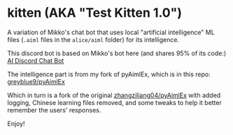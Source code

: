 # kitten (AKA "Test Kitten 1.0")

A variation of Mikko's chat bot that uses local
"artificial intelligence" ML files (`.aiml` files
in the `alice/aiml` folder) for its intelligence.

This discord bot is based on Mikko's bot here (and shares 95% of its code:)
[AI Discord Chat Bot](https://replit.com/@mikkos/AI-Discord-Chat-Bot)

The intelligence part is from my fork of pyAimlEx,
which is in this repo:
[greyblue9/pyAimlEx](https://github.com/greyblue9/pyaimlEx)

Which in turn is a fork of the original
[zhangziliang04/pyAimlEx](https://github.com/zhangziliang04/pyaimlEx)
with added logging, Chinese learning files removed, and
some tweaks to help it better remember the users' responses.

Enjoy!
